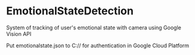 # EmotionalStateDetection
System of tracking of user's emotional state with camera using Google Vision API

Put emotionalstate.json to C:// for authentication in Google Cloud Platform
